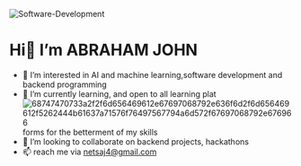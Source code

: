 ![Software-Development](https://github.com/Jabrahamjohn/Jabrahamjohn/assets/101580587/c527a261-ab98-48e1-9c69-b7d08949c61a)
# Hi👋 I’m ABRAHAM JOHN
- 👀 I’m interested in AI and machine learning,software development and backend programming
- 🌱 I’m currently learning, and open to all learning plat![68747470733a2f2f6d656469612e67697068792e636f6d2f6d656469612f5262444b61637a71576f76497567794a6d572f67697068792e676966](https://github.com/Jabrahamjohn/Jabrahamjohn/assets/101580587/6dde6b83-7bdb-4d1e-ba35-cb103f7b616c)
forms for the betterment of my skills
- 💞️ I’m looking to collaborate on backend projects, hackathons 
- 📫 reach me via netsaj4@gmail.com

<!---
Jabrahamjohn/Jabrahamjohn is a ✨ special ✨ repository because its `README.md` (this file) appears on your GitHub profile.
You can click the Preview link to take a look at your changes.
--->
